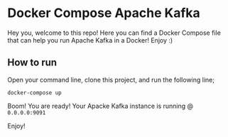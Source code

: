 # Docker Compose Apache Kafka

Hey you, welcome to this repo! Here you can find a Docker Compose file that can help you run Apache Kafka in a Docker! Enjoy :)

## How to run

Open your command line, clone this project, and run the following line;

```
docker-compose up
```

Boom! You are ready! Your Apacke Kafka instance is running @ ```0.0.0.0:9091```

Enjoy!
